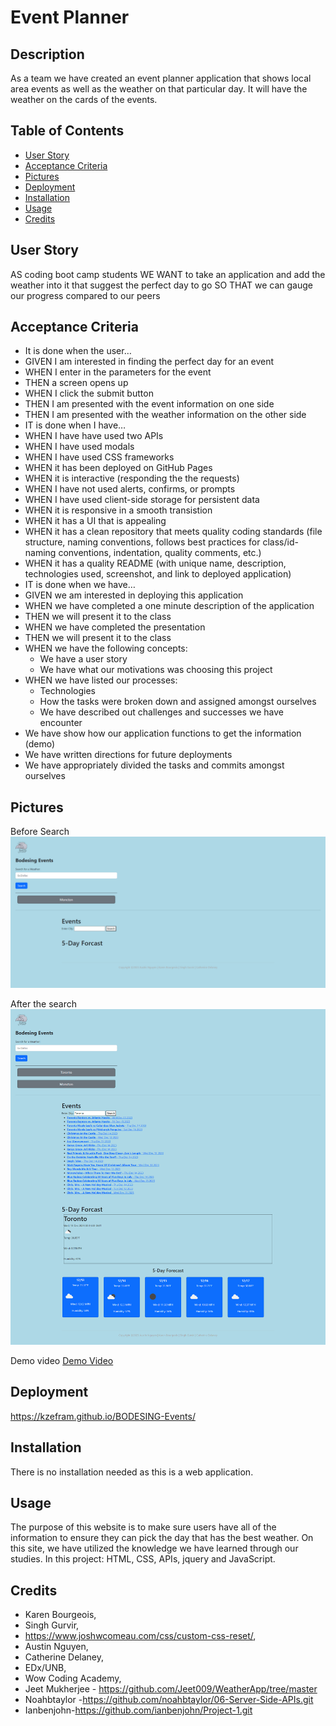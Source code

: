 # Event Planner

## Description

As a team we have created an event planner application that shows local area events as well as the weather on that particular day. It will have the weather on the cards of the events.

## Table of Contents

- [User Story](#userstory)
- [Acceptance Criteria](#acceptancecriteria)
- [Pictures](#pictures)
- [Deployment](#depolyment)
- [Installation](#installation)
- [Usage](#usage)
- [Credits](#credits)

## User Story

AS coding boot camp students
WE WANT to take an application and add the weather into it that suggest the perfect day to go
SO THAT we can gauge our progress compared to our peers

## Acceptance Criteria

- It is done when the user…
- GIVEN I am interested in finding the perfect day for an event
- WHEN I enter in the parameters for the event
- THEN a screen opens up
- WHEN I click the submit button
- THEN I am presented with the event information on one side
- THEN I am presented with the weather information on the other side
- IT is done when I have…
- WHEN I have have used two APIs
- WHEN I have used modals
- WHEN I have used CSS frameworks
- WHEN it has been deployed on GitHub Pages
- WHEN it is interactive (responding the the requests)
- WHEN I have not used alerts, confirms, or prompts
- WHEN I have used client-side storage for persistent data
- WHEN it is responsive in a smooth transistion
- WHEN it has a UI that is appealing
- WHEN it has a clean repository that meets quality coding standards (file structure, naming conventions, follows best practices for class/id-naming conventions, indentation, quality comments, etc.)
- WHEN it has a quality README (with unique name, description, technologies used, screenshot, and link to deployed application)
- IT is done when we have…
- GIVEN we am interested in deploying this application
- WHEN we have completed a one minute description of the application
- THEN we will present it to the class
- WHEN we have completed the presentation
- THEN we will present it to the class
- WHEN we have the following concepts:
  - We have a user story
  - We have what our motivations was choosing this project
- WHEN we have listed our processes:
  - Technologies
  - How the tasks were broken down and assigned amongst ourselves
  - We have described out challenges and successes we have encounter
- We have show how our application functions to get the information (demo)
- We have written directions for future deployments
- We have appropriately divided the tasks and commits amongst ourselves

## Pictures

Before Search
![Before the Search](image.png)

After the search
![After the search](image-1.png)

Demo video
[Demo Video](127.0.0.1_5500_indexNew.webm)

## Deployment

https://kzefram.github.io/BODESING-Events/ 

## Installation

There is no installation needed as this is a web application.

## Usage

The purpose of this website is to make sure users have all of the information to ensure they can pick the day that has the best weather. On this site, we have utilized the knowledge we have learned through our studies. In this project: HTML, CSS, APIs, jquery and JavaScript.

## Credits

- Karen Bourgeois,
- Singh Gurvir,
- https://www.joshwcomeau.com/css/custom-css-reset/,
- Austin Nguyen,
- Catherine Delaney,
- EDx/UNB,
- Wow Coding Academy,
- Jeet Mukherjee - https://github.com/Jeet009/WeatherApp/tree/master
- Noahbtaylor -https://github.com/noahbtaylor/06-Server-Side-APIs.git
- Ianbenjohn-https://github.com/ianbenjohn/Project-1.git